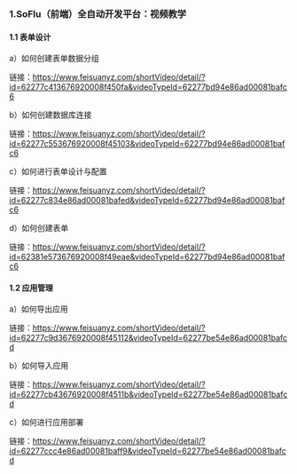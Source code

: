 ### 1.SoFlu（前端）全自动开发平台：视频教学

#### 1.1 表单设计

a）如何创建表单数据分组

链接：https://www.feisuanyz.com/shortVideo/detail/?id=62277c413676920008f450fa&videoTypeId=62277bd94e86ad00081bafc6

b）如何创建数据库连接

链接：https://www.feisuanyz.com/shortVideo/detail/?id=62277c553676920008f45103&videoTypeId=62277bd94e86ad00081bafc6

c）如何进行表单设计与配置

链接：https://www.feisuanyz.com/shortVideo/detail/?id=62277c834e86ad00081bafed&videoTypeId=62277bd94e86ad00081bafc6

d）如何创建表单

链接：https://www.feisuanyz.com/shortVideo/detail/?id=62381e573676920008f49eae&videoTypeId=62277bd94e86ad00081bafc6

#### 1.2 应用管理

a）如何导出应用

链接：https://www.feisuanyz.com/shortVideo/detail/?id=62277c9d3676920008f45112&videoTypeId=62277be54e86ad00081bafcd

b）如何导入应用

链接：https://www.feisuanyz.com/shortVideo/detail/?id=62277cb43676920008f4511b&videoTypeId=62277be54e86ad00081bafcd

c）如何进行应用部署

链接：https://www.feisuanyz.com/shortVideo/detail/?id=62277ccc4e86ad00081baff9&videoTypeId=62277be54e86ad00081bafcd
